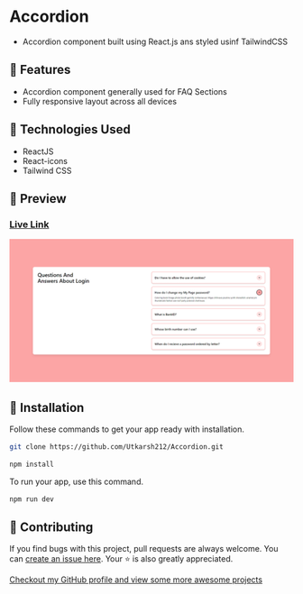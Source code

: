 # Accordion
- Accordion component built using React.js ans styled usinf TailwindCSS

## 🚀 Features

- Accordion component generally used for FAQ Sections
- Fully responsive layout across all devices

## 🧰 Technologies Used

- ReactJS
- React-icons
- Tailwind CSS

## 👀 Preview

### [Live Link](https://accordion-ct.netlify.app/)

![Preview](/public/preview-image.png)

## 🧰 Installation

Follow these commands to get your app ready with installation.

```bash
git clone https://github.com/Utkarsh212/Accordion.git
```

```bash
npm install
```

To run your app, use this command.

```bash
npm run dev
```

## 🎇 Contributing

If you find bugs with this project, pull requests are always welcome. You can [create an issue here](https://github.com/Utkarsh212/Accordion/issues/new).
Your :star: is also greatly appreciated.

[Checkout my GitHub profile and view some more awesome projects](https://github.com/Utkarsh212)
